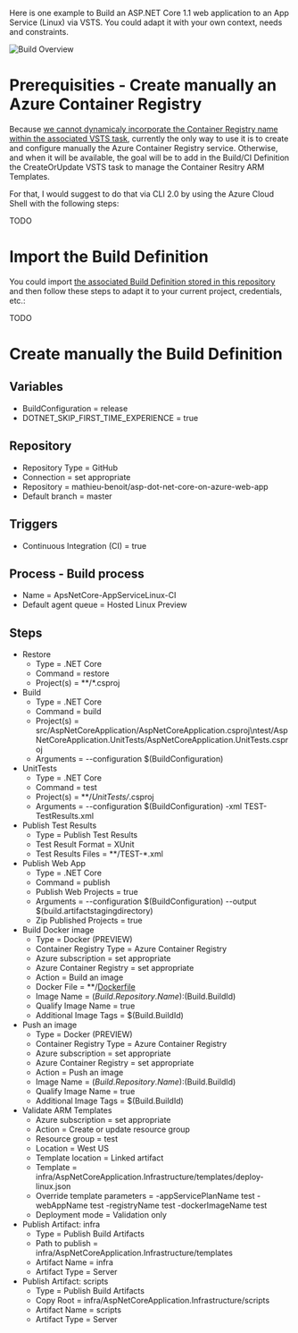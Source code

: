 Here is one example to Build an ASP.NET Core 1.1 web application to an App Service (Linux) via VSTS. You could adapt it with your own context, needs and constraints.

![Build Overview](/docs/imgs/ApsNetCore-AppServiceLinux-CI.PNG)

# Prerequisities - Create manually an Azure Container Registry

Because [we cannot dynamicaly incorporate the Container Registry name within the associated VSTS task](https://blogs.msdn.microsoft.com/devops/2017/06/09/deploying-applications-to-azure-container-service/#comment-90545), currently the only way to use it is to create and configure manually the Azure Container Registry service. Otherwise, and when it will be available, the goal will be to add in the Build/CI Definition the CreateOrUpdate VSTS task to manage the Container Resitry ARM Templates.

For that, I would suggest to do that via CLI 2.0 by using the Azure Cloud Shell with the following steps:

TODO

# Import the Build Definition

You could import [the associated Build Definition stored in this repository](/vsts/ApsNetCore-AppServiceLinuxs-CI.json) and then follow these steps to adapt it to your current project, credentials, etc.:

TODO

# Create manually the Build Definition

## Variables
- BuildConfiguration = release
- DOTNET_SKIP_FIRST_TIME_EXPERIENCE = true

## Repository
- Repository Type = GitHub
- Connection = set appropriate
- Repository = mathieu-benoit/asp-dot-net-core-on-azure-web-app
- Default branch = master

## Triggers
- Continuous Integration (CI) = true

## Process - Build process
- Name = ApsNetCore-AppServiceLinux-CI
- Default agent queue = Hosted Linux Preview

## Steps 
- Restore
  - Type = .NET Core
  - Command = restore
  - Project(s) = **/*.csproj
- Build
  - Type = .NET Core
  - Command = build
  - Project(s) = src/AspNetCoreApplication/AspNetCoreApplication.csproj\ntest/AspNetCoreApplication.UnitTests/AspNetCoreApplication.UnitTests.csproj
  - Arguments = --configuration $(BuildConfiguration)
- UnitTests
  - Type = .NET Core
  - Command = test
  - Project(s) = **/*UnitTests/*.csproj
  - Arguments = --configuration $(BuildConfiguration) -xml TEST-TestResults.xml
- Publish Test Results
  - Type = Publish Test Results
  - Test Result Format = XUnit
  - Test Results Files = **/TEST-*.xml
- Publish Web App
  - Type = .NET Core
  - Command = publish
  - Publish Web Projects = true
  - Arguments = --configuration $(BuildConfiguration) --output $(build.artifactstagingdirectory)
  - Zip Published Projects = true
- Build Docker image
  - Type = Docker (PREVIEW)
  - Container Registry Type = Azure Container Registry
  - Azure subscription = set appropriate
  - Azure Container Registry = set appropriate
  - Action = Build an image
  - Docker File = **/[Dockerfile](../../src/AspNetCoreApplication/Dockerfile)
  - Image Name = $(Build.Repository.Name):$(Build.BuildId)
  - Qualify Image Name = true
  - Additional Image Tags = $(Build.BuildId)
- Push an image
  - Type = Docker (PREVIEW)
  - Container Registry Type = Azure Container Registry
  - Azure subscription = set appropriate
  - Azure Container Registry = set appropriate
  - Action = Push an image
  - Image Name = $(Build.Repository.Name):$(Build.BuildId)
  - Qualify Image Name = true
  - Additional Image Tags = $(Build.BuildId)
- Validate ARM Templates
  - Azure subscription = set appropriate
  - Action = Create or update resource group
  - Resource group = test
  - Location = West US
  - Template location = Linked artifact
  - Template = infra/AspNetCoreApplication.Infrastructure/templates/deploy-linux.json
  - Override template parameters = -appServicePlanName test -webAppName test -registryName test -dockerImageName test
  - Deployment mode = Validation only
- Publish Artifact: infra
  - Type = Publish Build Artifacts
  - Path to publish = infra/AspNetCoreApplication.Infrastructure/templates
  - Artifact Name = infra
  - Artifact Type = Server
- Publish Artifact: scripts
  - Type = Publish Build Artifacts
  - Copy Root = infra/AspNetCoreApplication.Infrastructure/scripts
  - Artifact Name = scripts
  - Artifact Type = Server